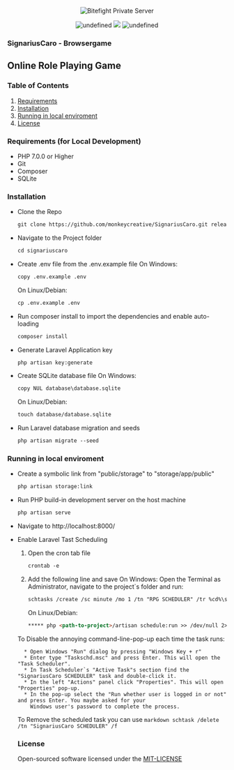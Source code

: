 <p align="center"><img src="https://github.com/Osein/bitefight/blob/master/public/img/home_splash.jpg?raw=true" alt="Bitefight Private Server"></p>

<p align="center">
    <img alt="undefined" src="https://img.shields.io/github/license/monkeycreative/SignariusCaro.svg?label=License&style=for-the-badge">
    <img src="https://img.shields.io/badge/Build-ALPHA-red.svg?style=for-the-badge"/>
    <img alt="undefined" src="https://img.shields.io/github/last-commit/monkeycreative/SignariusCaro.svg?style=for-the-badge">
</p>

### SignariusCaro - Browsergame
## Online Role Playing Game


### Table of Contents
1. [Requirements](#requirements)
2. [Installation](#installation)
3. [Running in local enviroment](#running-in-local-enviroment)
4. [License](#license)


### Requirements (for Local Development)
* PHP 7.0.0 or Higher
* Git
* Composer
* SQLite


### Installation
* Clone the Repo
	```markdown
	git clone https://github.com/monkeycreative/SignariusCaro.git release
	```
	
* Navigate to the Project folder
	```markdown
	cd signariuscaro
	```
	
* Create .env file from the .env.example file
	On Windows:
	```markdown
	copy .env.example .env
	```
	On Linux/Debian:
	```markdown
	cp .env.example .env
	```

* Run composer install to import the dependencies and enable auto-loading
	```markdown
	composer install
	```
	
* Generate Laravel Application key
	```markdown
	php artisan key:generate
	```
	
* Create SQLite database file
	On Windows:
	```markdown
	copy NUL database\database.sqlite
	```
	On Linux/Debian:
	```markdown
	touch database/database.sqlite
	```
	
* Run Laravel database migration and seeds
	```markdown
	php artisan migrate --seed
	```
	
### Running in local enviroment
* Create a symbolic link from "public/storage" to "storage/app/public"
	```markdown
	php artisan storage:link
	```
	
* Run PHP build-in development server on the host machine
	```markdown
	php artisan serve
	```

* Navigate to http://localhost:8000/

* Enable Laravel Tast Scheduling
	1. Open the cron tab file
		```markdown
		crontab -e
		```
	2. Add the following line and save
		On Windows:
		Open the Terminal as Administrator, navigate to the project`s folder and run:
		```markdown
		schtasks /create /sc minute /mo 1 /tn "RPG SCHEDULER" /tr %cd%\scheduler.bat
		```
		On Linux/Debian:
		```markdown
		***** php <path-to-project>/artisan schedule:run >> /dev/null 2>&1
		```
		
	To Disable the annoying command-line-pop-up each time the task runs:
	
		* Open Windows "Run" dialog by pressing "Windows Key + r"
		* Enter type "Taskschd.msc" and press Enter. This will open the "Task Scheduler".
		* In Task Scheduler`s "Active Task"s section find the "SignariusCaro SCHEDULER" task and double-click it.
		* In the left "Actions" panel click "Properties". This will open "Properties" pop-up.
		* In the pop-up select the "Run whether user is logged in or not" and press Enter. You maybe asked for your
		  Windows user's password to complete the process.
		
	
	To Remove the scheduled task you can use
		```markdown
		schtask /delete /tn "SignariusCaro SCHEDULER" /f
		```
		
	### License
	Open-sourced software licensed under the [MIT-LICENSE](http://opensource.org/licenses/MIT)